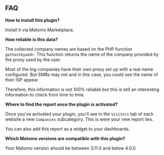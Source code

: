 ## FAQ

__How to install this plugin?__

Install it via Matomo Marketplace.

__How reliable is this data?__

The collected company names are based on the PHP function `gethostbyaddr`. This function returns the name of the company provided by the proxy used by the user.

Most of the big companies have their own proxy set up with a real name configured. But SMBs may not and in this case, you could see the name of their ISP appear.

Therefore, this information is not 100% reliable but this is still an interesting information to check from time to time.

__Where to find the report once the plugin is activated?__

Once you've activated your plugin, you'll see in the `Visitors` tab of each website a new `Companies` subcategory. This is were your new report lies.

You can also add this report as a widget to your dashboards.

__Which Matomo versions are compatible with this plugin?__

Your Matomo version should be between 3.11.0 and below 4.0.0.
